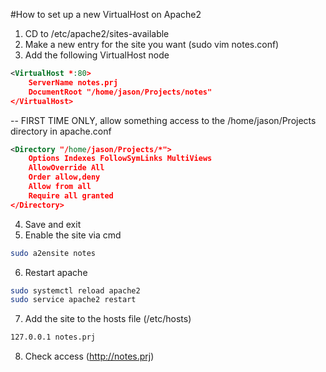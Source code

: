 #How to set up a new VirtualHost on Apache2

1. CD to /etc/apache2/sites-available
2. Make a new entry for the site you want (sudo vim notes.conf)
3. Add the following VirtualHost node

```xml
<VirtualHost *:80>
    ServerName notes.prj
    DocumentRoot "/home/jason/Projects/notes"
</VirtualHost>
```
-- FIRST TIME ONLY, allow something access to the /home/jason/Projects directory in apache.conf
```xml
<Directory "/home/jason/Projects/*">
    Options Indexes FollowSymLinks MultiViews
    AllowOverride All
    Order allow,deny
    Allow from all
    Require all granted
</Directory>
```
4. Save and exit
5. Enable the site via cmd
```sh
sudo a2ensite notes
```
6. Restart apache
```sh
sudo systemctl reload apache2
sudo service apache2 restart
```
7. Add the site to the hosts file (/etc/hosts)
```sh
127.0.0.1 notes.prj
```
8. Check access (http://notes.prj)
